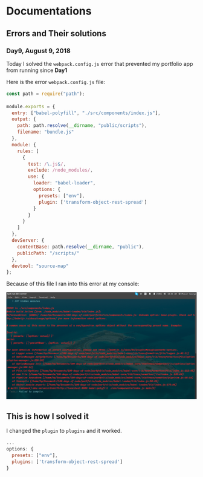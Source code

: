 # Documentations

## Errors and Their solutions

### Day9, August 9, 2018

Today I solved the `webpack.config.js` error that prevented my portfolio app from running since **Day1**

Here is the error `webpack.config.js` file:

```js
const path = require("path");

module.exports = {
  entry: ["babel-polyfill", "./src/components/index.js"],
  output: {
    path: path.resolve(__dirname, "public/scripts"),
    filename: "bundle.js"
  },
  module: {
    rules: [
      {
        test: /\.js$/,
        exclude: /node_modules/,
        use: {
          loader: "babel-loader",
          options: {
            presets: ["env"],
            plugin: ['transform-object-rest-spread']
          }
        }
      }
    ]
  },
  devServer: {
    contentBase: path.resolve(__dirname, "public"),
    publicPath: "/scripts/"
  },
  devtool: "source-map"
};
```

Because of this file I ran into this error at my console:

![console error](./assets/images/babel-loader-error.png)

## __This is how I solved it__

I changed the `plugin` to `plugins` and it worked.

```js
...
options: {
  presets: ["env"],
  plugins: ['transform-object-rest-spread']
}
```
